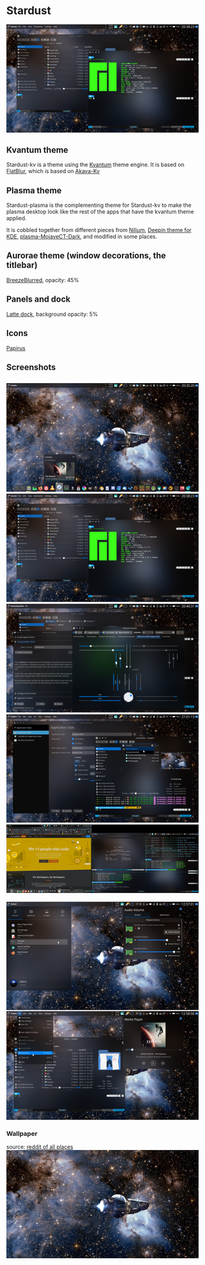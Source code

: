 # Stardust
![Stardust](screenshots/02-files-and-term.png)
## Kvantum theme
Stardust-kv is a theme using the [Kvantum](https://github.com/tsujan/Kvantum/tree/master/Kvantum) theme engine.
It is based on [FlatBlur](https://github.com/Davide-sd/FlatBlur), which is based on [Akava-Kv](https://github.com/Akava-Design/Akava-Kv)

## Plasma theme
Stardust-plasma is the complementing theme for Stardust-kv to make the plasma desktop look like the rest of the apps that have the kvantum theme applied.

It is cobbled together from different pieces from [Nilium](https://store.kde.org/p/1226329), [Deepin theme for KDE](https://store.kde.org/p/1231459/), [plasma-MojaveCT-Dark](https://store.kde.org/p/1291656/), and modified in some places.
## Aurorae theme (window decorations, the titlebar)
[BreezeBlurred](https://store.kde.org/p/1221562/), opacity: 45%
## Panels and dock
[Latte dock](https://store.kde.org/p/1169519/), background opacity: 5%
## Icons
[Papirus](https://store.kde.org/p/1166289/)
## Screenshots
![Basic desktop, with latte dock](screenshots/01-basic.png)
![Dolphin and Konsole](screenshots/02-files-and-term.png)
![Kvantum-manager and it's preview window](screenshots/03-kvantum.png)
![System Settings and Dolphin](screenshots/04-systemsettingsandfiles.png)
![I actually have 2 monitors](screenshots/05-busy.png)
---
![Plasma the #1](screenshots/plasma01.png)
![Plasma the #2](screenshots/plasma02.png)

### Wallpaper
source: [reddit of all places](https://www.reddit.com/r/TheExpanse/comments/cteld0/a_bunch_of_wallpapers_4480x1600px/)
![Epstien's yacht from The Expanse](screenshots/epsiens_yacht.jpg)

